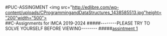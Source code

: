 <html>
  
#PUC-ASSINGMENT
<img src="http://edlibre.com/wp-content/uploads/CProgrammingandDataStructures_1438585513.jpg"height="200"width="500">  
##C-Assignments for IMCA 2019-2024
#####--------PLEASE TRY TO SOLVE YOURSELF BEFORE VIEWING--------
#####[assintment 1](https://github.com/chandrakant100/PUC-Assignment/assingment1)


